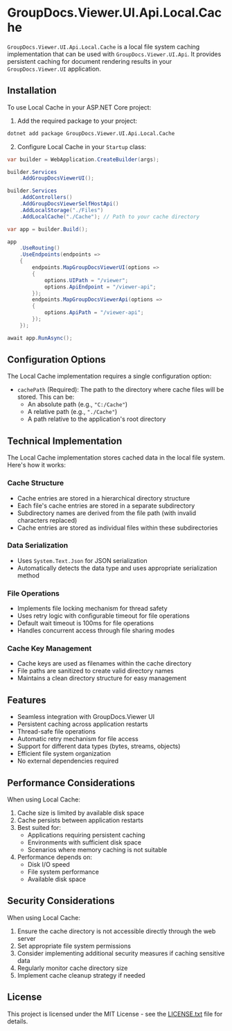 # GroupDocs.Viewer.UI.Api.Local.Cache

`GroupDocs.Viewer.UI.Api.Local.Cache` is a local file system caching implementation that can be used with `GroupDocs.Viewer.UI.Api`. It provides persistent caching for document rendering results in your `GroupDocs.Viewer.UI` application.

## Installation

To use Local Cache in your ASP.NET Core project:

1. Add the required package to your project:

```bash
dotnet add package GroupDocs.Viewer.UI.Api.Local.Cache
```

2. Configure Local Cache in your `Startup` class:

```cs
var builder = WebApplication.CreateBuilder(args);

builder.Services
    .AddGroupDocsViewerUI();

builder.Services
    .AddControllers()
    .AddGroupDocsViewerSelfHostApi()
    .AddLocalStorage("./Files")
    .AddLocalCache("./Cache"); // Path to your cache directory

var app = builder.Build();

app
    .UseRouting()
    .UseEndpoints(endpoints =>
    {
        endpoints.MapGroupDocsViewerUI(options =>
        {
            options.UIPath = "/viewer";
            options.ApiEndpoint = "/viewer-api";
        });
        endpoints.MapGroupDocsViewerApi(options =>
        {
            options.ApiPath = "/viewer-api";
        });
    });

await app.RunAsync();
```

## Configuration Options

The Local Cache implementation requires a single configuration option:

- `cachePath` (Required): The path to the directory where cache files will be stored. This can be:
  - An absolute path (e.g., `"C:/Cache"`)
  - A relative path (e.g., `"./Cache"`)
  - A path relative to the application's root directory

## Technical Implementation

The Local Cache implementation stores cached data in the local file system. Here's how it works:

### Cache Structure
- Cache entries are stored in a hierarchical directory structure
- Each file's cache entries are stored in a separate subdirectory
- Subdirectory names are derived from the file path (with invalid characters replaced)
- Cache entries are stored as individual files within these subdirectories

### Data Serialization
- Uses `System.Text.Json` for JSON serialization
- Automatically detects the data type and uses appropriate serialization method

### File Operations
- Implements file locking mechanism for thread safety
- Uses retry logic with configurable timeout for file operations
- Default wait timeout is 100ms for file operations
- Handles concurrent access through file sharing modes

### Cache Key Management
- Cache keys are used as filenames within the cache directory
- File paths are sanitized to create valid directory names
- Maintains a clean directory structure for easy management

## Features

- Seamless integration with GroupDocs.Viewer UI
- Persistent caching across application restarts
- Thread-safe file operations
- Automatic retry mechanism for file access
- Support for different data types (bytes, streams, objects)
- Efficient file system organization
- No external dependencies required

## Performance Considerations

When using Local Cache:

1. Cache size is limited by available disk space
2. Cache persists between application restarts
3. Best suited for:
   - Applications requiring persistent caching
   - Environments with sufficient disk space
   - Scenarios where memory caching is not suitable
4. Performance depends on:
   - Disk I/O speed
   - File system performance
   - Available disk space

## Security Considerations

When using Local Cache:

1. Ensure the cache directory is not accessible directly through the web server
2. Set appropriate file system permissions
3. Consider implementing additional security measures if caching sensitive data
4. Regularly monitor cache directory size
5. Implement cache cleanup strategy if needed

## License

This project is licensed under the MIT License - see the [LICENSE.txt](../../LICENSE.txt) file for details. 